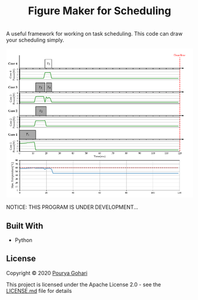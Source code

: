 <h1 align="center"> Figure Maker for Scheduling </h1> <br>
A useful framework for working on task scheduling. This code can draw your scheduling simply.


<p align="center">
  <img alt="AppExcluder" title="AppExcluder" src="https://github.com/porya-gohary/Schedulig-Figure/blob/master/sample.png" >
</p>


NOTICE: THIS PROGRAM IS UNDER DEVELOPMENT...

## Built With

* Python

## License
Copyright © 2020 [Pourya Gohari](https://pourya-gohari.ir)

This project is licensed under the Apache License 2.0 - see the [LICENSE.md](LICENSE.md) file for details
